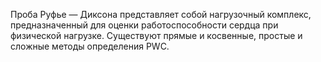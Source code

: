 Проба Руфье — Диксона представляет собой нагрузочный комплекс, предназначенный для оценки работоспособности сердца при физической нагрузке. Существуют прямые и косвенные, простые и сложные методы определения PWC.
